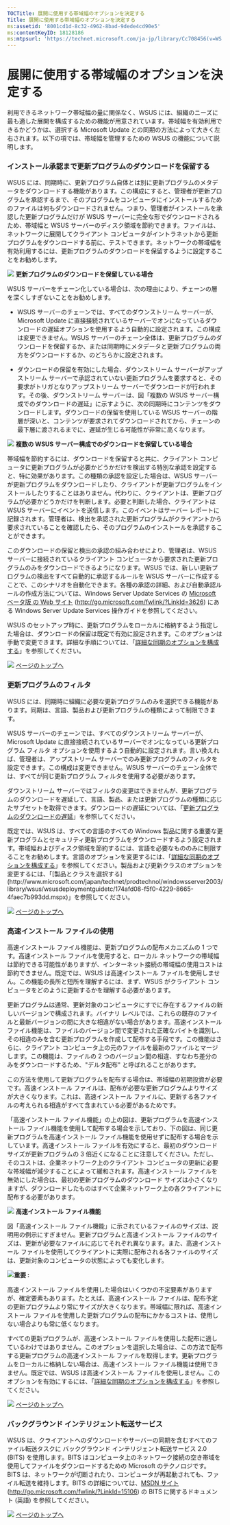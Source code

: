 ```yaml
---
TOCTitle: 展開に使用する帯域幅のオプションを決定する
Title: 展開に使用する帯域幅のオプションを決定する
ms:assetid: '8001cd1d-8c32-4962-8bad-9dede4cd90e5'
ms:contentKeyID: 18128186
ms:mtpsurl: 'https://technet.microsoft.com/ja-jp/library/Cc708456(v=WS.10)'
---
```


展開に使用する帯域幅のオプションを決定する
==========================================

利用できるネットワーク帯域幅の量に関係なく、WSUS には、組織のニーズに最も適した展開を構成するための機能が用意されています。帯域幅を有効利用できるかどうかは、選択する Microsoft Update との同期の方法によって大きく左右されます。以下の項では、帯域幅を管理するための WSUS の機能について説明します。

### インストール承認まで更新プログラムのダウンロードを保留する

WSUS には、同期時に、更新プログラム自体とは別に更新プログラムのメタデータをダウンロードする機能があります。この構成にすると、管理者が更新プログラムを承認するまで、そのプログラムをコンピュータにインストールするためのファイルは何もダウンロードされません。つまり、管理者がインストールを承認した更新プログラムだけが WSUS サーバーに完全な形でダウンロードされるため、帯域幅と WSUS サーバーのディスク領域を節約できます。ファイルは、ネットワークに展開してクライアント コンピュータがイントラネットから更新プログラムをダウンロードする前に、テストできます。ネットワークの帯域幅を有効利用するには、更新プログラムのダウンロードを保留するように設定することをお勧めします。

![](images/Cc708456.0d256355-4cb8-4f22-9386-da71754ce94e(ja-jp,WS.10).gif)
**更新プログラムのダウンロードを保留している場合**

WSUS サーバーをチェーン化している場合は、次の理由により、チェーンの層を深くしすぎないことをお勧めします。

-   WSUS サーバーのチェーンでは、すべてのダウンストリーム サーバーが、Microsoft Update に直接接続されているサーバーでオンになっているダウンロードの遅延オプションを使用するよう自動的に設定されます。この構成は変更できません。WSUS サーバーのチェーン全体は、更新プログラムのダウンロードを保留するか、または同期時にメタデータと更新プログラムの両方をダウンロードするか、のどちらかに設定されます。

-   ダウンロードの保留を有効にした場合、ダウンストリーム サーバーがアップストリーム サーバーで承認されていない更新プログラムを要求すると、その要求がトリガとなりアップストリーム サーバーでダウンロードが行われます。その後、ダウンストリーム サーバーは、図「複数の WSUS サーバー構成でのダウンロードの遅延」に示すように、次の同期時にコンテンツをダウンロードします。ダウンロードの保留を使用している WSUS サーバーの階層が深いと、コンテンツが要求されてダウンロードされてから、チェーンの最下層に渡されるまでに、遅延が生じる可能性が非常に高くなります。

![](images/Cc708456.7858baf2-f6c3-4e87-ad8d-a06a20aa5dd8(ja-jp,WS.10).gif)
**複数の WSUS サーバー構成でのダウンロードを保留している場合**

帯域幅を節約するには、ダウンロードを保留すると共に、クライアント コンピュータに更新プログラムが必要かどうかだけを検出する特別な承認を設定すると、特に効果があります。この種類の承認を設定した場合は、WSUS サーバーが更新プログラムをダウンロードしたり、クライアントが更新プログラムをインストールしたりすることはありません。代わりに、クライアントは、更新プログラムが必要かどうかだけを判断します。必要と判断した場合、クライアントは WSUS サーバーにイベントを送信します。このイベントはサーバー レポートに記録されます。管理者は、検出を承認された更新プログラムがクライアントから要求されていることを確認したら、そのプログラムのインストールを承認することができます。

このダウンロードの保留と検出の承認の組み合わせにより、管理者は、WSUS サーバーに接続されているクライアント コンピュータから要求された更新プログラムのみをダウンロードできるようになります。WSUS では、新しい更新プログラムの検出をすべて自動的に承認するルールを WSUS サーバーに作成することで、このシナリオを自動化できます。各種の承認の詳細、および自動承認ルールの作成方法については、Windows Server Update Services の [Microsoft ベータ版 の Web サイト](http://go.microsoft.com/fwlink/?linkid=3626) (http://go.microsoft.com/fwlink/?LinkId=3626) にある Windows Server Update Services 操作ガイドを参照してください。

WSUS のセットアップ時に、更新プログラムをローカルに格納するよう指定した場合は、ダウンロードの保留は既定で有効に設定されます。このオプションは手動で変更できます。詳細な手順については、「[詳細な同期のオプションを構成する](https://technet.microsoft.com/ja-jp/library/75060d37-429c-4cf8-a5ee-708470794b7c(v=WS.10))」を参照してください。

![](images/Cc708456.arrow_px_up(ja-jp,WS.10).gif) [ページのトップへ](#ctl00_rs1_eb1_panel1)

### 更新プログラムのフィルタ

WSUS には、同期時に組織に必要な更新プログラムのみを選択できる機能があります。同期は、言語、製品および更新プログラムの種類によって制限できます。

WSUS サーバーのチェーンでは、すべてのダウンストリーム サーバーが、Microsoft Update に直接接続されているサーバーでオンになっている更新プログラム フィルタ オプションを使用するよう自動的に設定されます。言い換えれば、管理者は、アップストリーム サーバーでのみ更新プログラムのフィルタを設定できます。この構成は変更できません。WSUS サーバーのチェーン全体では、すべてが同じ更新プログラム フィルタを使用する必要があります。

ダウンストリーム サーバーではフィルタの変更はできませんが、更新プログラムのダウンロードを遅延して、言語、製品、または更新プログラムの種類に応じたサブセットを取得できます。ダウンロードの遅延については、「[更新プログラムのダウンロードの遅延](#wus_deferringdownloadofupdates)」を参照してください。

既定では、WSUS は、すべての言語のすべての Windows 製品に関する重要な更新プログラムとセキュリティ更新プログラムをダウンロードするよう設定されます。帯域幅およびディスク領域を節約するには、言語を必要なもののみに制限することをお勧めします。言語のオプションを変更するには、「[詳細な同期のオプションを構成する](https://technet.microsoft.com/ja-jp/library/bb29753e-b7cf-4c5f-acf2-aa3be449c1f5(v=WS.10))」を参照してください。製品および更新クラスのオプションを変更するには、「[製品とクラスを選択する](http://www.microsoft.com/japan/technet/prodtechnol/windowsserver2003/library/wsus/wsusdeploymentguidetc/174afd08-f5f0-4229-8665-4faec7b993dd.mspx)」を参照してください。

![](images/Cc708456.arrow_px_up(ja-jp,WS.10).gif) [ページのトップへ](#ctl00_rs1_eb1_panel1)

### 高速インストール ファイルの使用

高速インストール ファイル機能は、更新プログラムの配布メカニズムの 1 つです。高速インストール ファイルを使用すると、ローカル ネットワークの帯域幅は節約できる可能性がありますが、インターネット接続の帯域幅の使用コストは節約できません。既定では、WSUS は高速インストール ファイルを使用しません。この機能の長所と短所を理解するには、まず、WSUS がクライアント コンピュータをどのように更新するかを理解する必要があります。

更新プログラムは通常、更新対象のコンピュータにすでに存在するファイルの新しいバージョンで構成されます。バイナリ レベルでは、これらの既存のファイルと最新バージョンの間に大きな相違がない場合があります。高速インストール ファイル機能は、ファイルのバージョン間で変更された正確なバイトを識別し、その相違のみを含む更新プログラムを作成して配布する手段です。この機能はさらに、クライアント コンピュータ上の元のファイルを最新のファイルとマージします。この機能は、ファイルの 2 つのバージョン間の相違、すなわち差分のみをダウンロードするため、"デルタ配布" と呼ばれることがあります。

この方法を使用して更新プログラムを配布する場合は、帯域幅の初期投資が必要です。高速インストール ファイルは、配布が必要な更新プログラムよりサイズが大きくなります。これは、高速インストール ファイルに、更新する各ファイルの考えられる相違がすべて含まれている必要があるためです。

「高速インストール ファイル機能」の上の図は、更新プログラムを高速インストール ファイル機能を使用して配布する場合を示しており、下の図は、同じ更新プログラムを高速インストール ファイル機能を使用せずに配布する場合を示しています。高速インストール ファイルを有効にすると、最初のダウンロード サイズが更新プログラムの 3 倍近くになることに注意してください。ただし、そのコストは、企業ネットワーク上のクライアント コンピュータの更新に必要な帯域幅が減少することによって緩和されます。高速インストール ファイルを無効にした場合は、最初の更新プログラムのダウンロード サイズは小さくなりますが、ダウンロードしたものはすべて企業ネットワーク上の各クライアントに配布する必要があります。

![](images/Cc708456.77edc56e-9ae3-4827-a99d-625a11339dc9(ja-jp,WS.10).gif)
**高速インストール ファイル機能**

図「高速インストール ファイル機能」に示されているファイルのサイズは、説明用の例示にすぎません。更新プログラムと高速インストール ファイルのサイズは、更新が必要なファイルに応じてそれぞれ異なります。また、高速インストール ファイルを使用してクライアントに実際に配布される各ファイルのサイズは、更新対象のコンピュータの状態によっても変化します。

![](images/Cc708456.important(ja-jp,WS.10).gif)**重要 :**

高速インストール ファイルを使用した場合はいくつかの不定要素がありますが、確定要素もあります。たとえば、高速インストール ファイルは、配布予定の更新プログラムより常にサイズが大きくなります。帯域幅に限れば、高速インストール ファイルを使用した更新プログラムの配布にかかるコストは、使用しない場合よりも常に低くなります。

すべての更新プログラムが、高速インストール ファイルを使用した配布に適しているわけではありません。このオプションを選択した場合は、この方法で配布する更新プログラムの高速インストール ファイルを取得します。更新プログラムをローカルに格納しない場合は、高速インストール ファイル機能は使用できません。既定では、WSUS は高速インストール ファイルを使用しません。このオプションを有効にするには、「[詳細な同期のオプションを構成する](http://www.microsoft.com/japan/technet/prodtechnol/windowsserver2003/library/wsus/wsusdeploymentguidetc/75060d37-429c-4cf8-a5ee-708470794b7c.mspx)」を参照してください。

![](images/Cc708456.arrow_px_up(ja-jp,WS.10).gif) [ページのトップへ](#ctl00_rs1_eb1_panel1)

### バックグラウンド インテリジェント転送サービス

WSUS は、クライアントへのダウンロードやサーバーの同期を含むすべてのファイル転送タスクに バックグラウンド インテリジェント転送サービス 2.0 (BITS) を使用します。BITS はコンピュータ上のネットワーク接続の空き帯域を使用してファイルをダウンロードするための Microsoft のテクノロジです。BITS は、ネットワークが切断されたり、コンピュータが再起動されても、ファイル転送を維持します。BITS の詳細については、[MSDN サイト](http://go.microsoft.com/fwlink/?linkid=15106) (http://go.microsoft.com/fwlink/?LinkId=15106) の BITS に関するドキュメント (英語) を参照してください。

![](images/Cc708456.arrow_px_up(ja-jp,WS.10).gif) [ページのトップへ](#ctl00_rs1_eb1_panel1)

